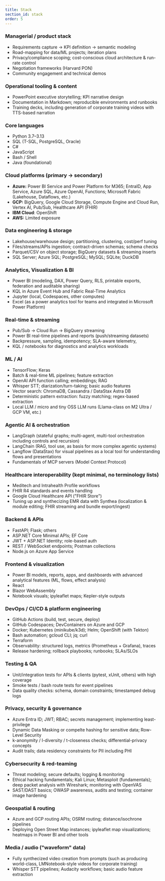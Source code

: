 ```yaml
---
title: Stack
section_id: stack
order: 5
---
```


### Managerial / product stack
* Requirements capture → KPI definition → semantic modeling
* Road-mapping for data/ML projects; iteration plans
* Privacy/compliance scoping; cost-conscious cloud architecture & run-rate control
* Negotiation frameworks (Harvard PON)
* Community engagement and technical demos

### Operational tooling & content
* PowerPoint executive storytelling; KPI narrative design
* Documentation in Markdown; reproducible environments and runbooks
* Training decks, including generation of corporate training videos with TTS-based narration

### Core languages
* Python 3.7–3.13
* SQL (T-SQL, PostgreSQL, Oracle)
* C#
* JavaScript
* Bash / Shell
* Java (foundational)

### Cloud platforms (primary → secondary)
* **Azure:** Power BI Service and Power Platform for M365; EntraID, App Service, Azure SQL, Azure OpenAI, Functions; Microsoft Fabric (Lakehouse, Dataflows, etc.)
* **GCP:** BigQuery, Google Cloud Storage, Compute Engine and Cloud Run, Vertex AI, Pub/Sub, Healthcare API (FHIR)
* **IBM Cloud**: OpenShift
* **AWS:** Limited exposure

### Data engineering & storage
* Lakehouse/warehouse design; partitioning, clustering, cost/perf tuning
* Files/streams/APIs ingestion; contract-driven schemas; schema checks
* Parquet/CSV on object storage; BigQuery datasets & streaming inserts
* SQL Server; Azure SQL; PostgreSQL; MySQL; SQLite; DuckDB

### Analytics, Visualization & BI
* Power BI (modeling, DAX, Power Query, RLS, printable exports, federation and auditable sharing)
* KQL in Azure Event Hub and Fabric Real-Time Analytics
* Jupyter (local, Codespaces, other computes)
* Excel (as a power analytics tool for teams and integrated in Microsoft Power Platform)

### Real-time & streaming
* Pub/Sub → Cloud Run → BigQuery streaming
* Power BI real-time pipelines and reports (push/streaming datasets)
* Backpressure, sampling, idempotency; SLA-aware telemetry,
* KQL / notebooks for diagnostics and analytics workloads

### ML / AI
* TensorFlow; Keras
* Batch & real-time ML pipelines; feature extraction
* OpenAI API function calling; embeddings; RAG
* Whisper STT; diarization/turn-taking; basic audio features
* Vector search: ChromaDB, Cassandra / DataStax Astra DB
* Deterministic pattern extraction: fuzzy matching; regex-based extraction
* Local LLM / micro and tiny OSS LLM runs (Llama-class on M2 Ultra / GCP VM, etc.)

### Agentic AI & orchestration
* LangGraph (stateful graphs; multi-agent, multi-tool orchestration including controls and recursion)
* LangChain (RAG, tool use, as basis for more complex agentic systems)
* Langflow (DataStax) for visual pipelines as a local tool for understanding flows and presentations
* Fundamentals of MCP servers (Model Context Protocol)

### Healthcare interoperability (kept minimal, no terminology lists)
* Meditech and Intrahealth Profile workflows
* FHIR R4 standards and events handling
* Google Cloud Healthcare API ("FHIR Store")
* Tuning up and synthecizing EMR data with Synthea (localization & module editing; FHIR streaming and bundle export/ingest)

### Backend & APIs
* FastAPI; Flask; others
* ASP.NET Core Minimal APIs; EF Core
* JWT + ASP.NET Identity; role-based auth
* REST / WebSocket endpoints; Postman collections
* Node.js on Azure App Service

### Frontend & visualization
* Power BI models, reports, apps, and dashboards with advanced analytical features (ML, flows, effect analysis)
* React 
* Blazor WebAssembly 
* Notebook visuals; ipyleaflet maps; Kepler-style outputs 

### DevOps / CI/CD & platform engineering
* GitHub Actions (build, test, secure, deploy)
* GitHub Codespaces; DevContainers on Azure and GCP
* Docker; Kubernetes (minikube/k3d); Helm; OpenShift (with Tekton)
* Bash automation; gcloud CLI; jq; curl
* Terraform
* Observability: structured logs, metrics (Prometheus + Grafana), traces
* Release hardening; rollback playbooks; runbooks; SLAs/SLOs

### Testing & QA
* Unit/integration tests for APIs & clients (pytest, xUnit, others) with high coverage
* Smoke tests / bash route tests for event pipelines
* Data quality checks: schema, domain constraints; timestamped debug logs

### Privacy, security & governance
* Azure Entra ID; JWT; RBAC; secrets management; implementing least-privilege
* Dynamic Data Masking or compelte hashing for sensitive data; Row-Level Security
* k-anonymity / l-diversity / t-closeness checks; differential-privacy concepts
* Audit trails; data residency constraints for PII including PHI

### Cybersecurity & red-teaming
* Threat modeling; secure defaults; logging & monitoring
* Ethical hacking fundamentals; Kali Linux; Metasploit (fundamentals); deep packet analysis with Wireshark; monitoring with OpenVAS
* SAST/DAST basics; OWASP awareness, audits and testing; container image hardening

### Geospatial & routing
* Azure and GCP routing APIs; OSRM routing; distance/isochrone pipelines
* Deploying Open Street Map instances; ipyleaflet map visualizations; heatmaps in Power BI and other tools

### Media / audio ("waveform" data)
* Fully synthecized video creation from prompts (such as producing world-class, LMNotebook-style videos for corporate training)
* Whisper STT pipelines; Audacity workflows; basic audio feature extraction
